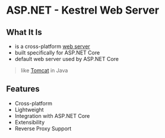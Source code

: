 # ASP.NET - Kestrel Web Server

## What It Is

- is a cross-platform [web server]()
- built specifically for ASP.NET Core
- default web server used by ASP.NET Core

> like [Tomcat](/sorted/java/java-tomcat.md) in Java

## Features

- Cross-platform
- Lightweight
- Integration with ASP.NET Core
- Extensibility
- Reverse Proxy Support


